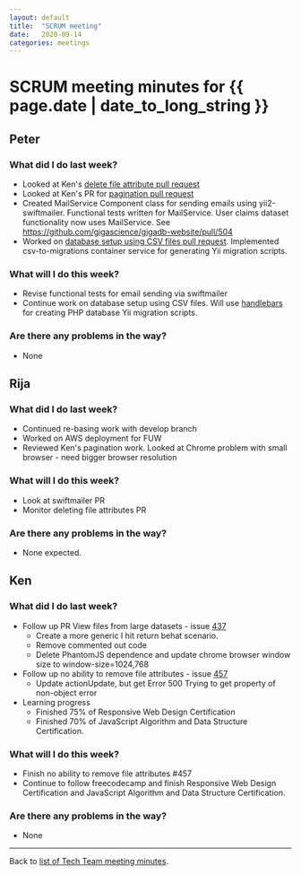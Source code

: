 ```yaml
---
layout: default
title:  "SCRUM meeting"
date:   2020-09-14
categories: meetings
---
```

# SCRUM meeting minutes for {{ page.date | date_to_long_string }}

## Peter

### What did I do last week?
* Looked at Ken's [delete file attribute pull request](https://github.com/gigascience/gigadb-website/pull/503)
* Looked at Ken's PR for [pagination pull request](https://github.com/gigascience/gigadb-website/pull/495)
* Created MailService Component class for sending emails using yii2-swiftmailer.
  Functional tests written for MailService. User claims dataset functionality now uses MailService. See https://github.com/gigascience/gigadb-website/pull/504 
* Worked on [database setup using CSV files pull request](https://github.com/gigascience/gigadb-website/pull/469). Implemented csv-to-migrations container service for generating Yii migration scripts.

### What will I do this week?
* Revise functional tests for email sending via swiftmailer
* Continue work on database setup using CSV files. Will use [handlebars](https://handlebarsjs.com) for creating PHP database Yii migration scripts.


### Are there any problems in the way?
* None

## Rija

### What did I do last week?
* Continued re-basing work with develop branch
* Worked on AWS deployment for FUW
* Reviewed Ken's pagination work. Looked at Chrome problem with small browser -
  need bigger browser resolution

### What will I do this week?
* Look at swiftmailer PR
* Monitor deleting file attributes PR


### Are there any problems in the way?
* None expected.

## Ken

### What did I do last week?
* Follow up PR View files from large datasets - issue [437](https://github.com/gigascience/gigadb-website/issues/437)
  * Create a more generic I hit return behat scenario.
  * Remove commented out code
  * Delete PhantomJS dependence and update chrome browser window size to window-size=1024,768
* Follow up no ability to remove file attributes - issue [457](https://github.com/gigascience/gigadb-website/issues/457)
  * Update actionUpdate, but get Error 500 Trying to get property of non-object error
* Learning progress
  * Finished 75% of Responsive Web Design Certification 
  * Finished 70% of JavaScript Algorithm and Data Structure Certification.

### What will I do this week?
* Finish no ability to remove file attributes #457
* Continue to follow freecodecamp and finish Responsive Web Design Certification and JavaScript Algorithm and Data Structure Certification.


### Are there any problems in the way?
* None

<hr>

Back to [list of Tech Team meeting minutes][scrum-meetings].

[scrum-meetings]: /techteam/index.html
